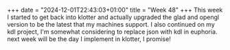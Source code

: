+++
date = "2024-12-01T22:43:03+01:00"
title = "Week 48"
+++
This week I started to get back into klotter and actually upgraded the glad and opengl version to be the latest that my machines support. I also continued on my kdl project, I'm somewhat considering to replace json with kdl in euphoria. next week will be the day I implement in klotter, I promise!
